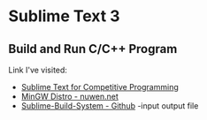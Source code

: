 # Sublime Text 3


## Build and Run C/C++ Program ##

Link I've visited:
* [Sublime Text for Competitive Programming](http://ketangupta.in/blog/competitive/sublimetext/2016/06/28/sublime-text-competitive-programming/)
* [MinGW Distro - nuwen.net](https://nuwen.net/mingw.html) 
* [Sublime-Build-System - Github](https://github.com/shikharkunal99/Sublime-Build-System) -input output file
